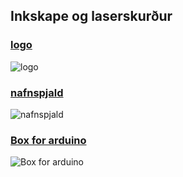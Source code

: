 ## Inkskape og laserskurður
### [logo](https://user-images.githubusercontent.com/100709961/162546632-270ad497-5f76-426e-91a7-6e583229fae3.svg)

![logo](https://user-images.githubusercontent.com/100709961/162546705-c777df9c-92d7-464e-827d-53f8e1bf1ef9.svg)

### [nafnspjald](https://user-images.githubusercontent.com/100709961/162546985-7fa25297-f339-460a-9144-493631195773.svg)

![nafnspjald](https://user-images.githubusercontent.com/100709961/162546997-5fbd7ed6-f107-4865-8ce6-8332401a0b30.svg)

### [Box for arduino](https://user-images.githubusercontent.com/100709961/162547097-051500c5-c5ae-48e9-82aa-93a7b92aa3a0.svg)

![Box for arduino](https://user-images.githubusercontent.com/100709961/162547101-17de821a-8446-45ee-80fc-2218c2ba4062.svg)
